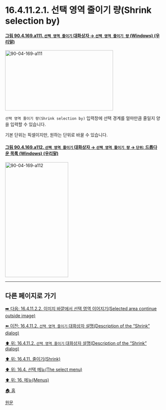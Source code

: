 # 16.4.11.2.1. 선택 영역 줄이기 량(Shrink selection by)

<a id="90-04-169-a111"></a>

#### [그림 90.4.169.a111. `선택 영역 줄이기` 대화상자 → `선택 영역 줄이기 량` (Windows) (우리말)](./90-04-0169-shrink_selection.md#90-04-169-a111)
<img width="349" height="195" alt="90-04-169-a111" src="https://github.com/user-attachments/assets/6357cc2f-1528-4929-abdb-a1b31d04d20e" />

`선택 영역 줄이기 량(Shrink selection by)` 입력창에 선택 경계를 얼마만큼 줄일지 양을 입력할 수 있습니다.

기본 단위는 픽셀이지만, 원하는 단위로 바꿀 수 있습니다.

<a id="90-04-169-a112"></a>

#### [그림 90.4.169.a112. `선택 영역 줄이기` 대화상자 → `선택 영역 줄이기 량` → `단위`: 드롭다운 목록 (Windows) (우리말)](./90-04-0169-shrink_selection.md#90-04-169-a112)
<img width="204" height="372" alt="90-04-169-a112" src="https://github.com/user-attachments/assets/ec959bbe-e6e6-4e87-85f2-1f3aa393e906" />

***

## 다른 페이지로 가기

[➡️ 다음: 16.4.11.2.2. 이미지 바깥에서 선택 영역 이어지기(Selected area continue outside image)](./16-04-11-02-02-selected_area_continue_outside_image.md)

[⬅️ 이전: 16.4.11.2. `선택 영역 줄이기` 대화상자 설명(Description of the “Shrink” dialog)](./16-04-11-02-00-description_of_the_shrink_dialog.md)

[⬆️ 위: 16.4.11.2. `선택 영역 줄이기` 대화상자 설명(Description of the “Shrink” dialog)](./16-04-11-02-00-description_of_the_shrink_dialog.md)

[⬆️ 위: 16.4.11. 줄이기(Shrink)](./16-04-11-00-shrink.md)

[⬆️ 위: 16.4. 선택 메뉴(The select menu)](./16-04-00-the-select-menu.md)

[⬆️ 위: 16. 메뉴(Menus)](./16-00-menus.md)

[🏠 홈](./00-home.md)

[원문](https://docs.gimp.org/2.10/ko/gimp-selection-shrink.html#idm24925)